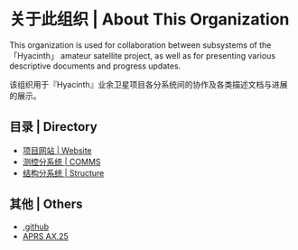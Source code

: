 # 关于此组织 | About This Organization  

This organization is used for collaboration between subsystems of the 「Hyacinth」 amateur satellite project, as well as for presenting various descriptive documents and progress updates.

该组织用于『Hyacinth』业余卫星项目各分系统间的协作及各类描述文档与进展的展示。  

## 目录 | Directory  
- [项目网站   | Website](https://github.com/HyacinthSat/Website)
- [测控分系统 | COMMS](https://github.com/HyacinthSat/COMMS)
- [结构分系统 | Structure](https://github.com/HyacinthSat/Structure)

## 其他 | Others
- [.github](https://github.com/HyacinthSat/.github)
- [APRS AX.25](https://github.com/HyacinthSat/APRS-AX.25)

